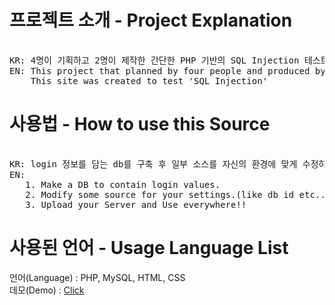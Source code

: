 # 프로젝트 소개 - Project Explanation #
<pre>

KR: 4명이 기획하고 2명이 제작한 간단한 PHP 기반의 SQL Injection 테스트 사이트입니다.
EN: This project that planned by four people and produced by two people is a simple site based on 'PHP'.
    This site was created to test 'SQL Injection'
</pre>

# 사용법 - How to use this Source #
<pre>

KR: login 정보를 담는 db를 구축 후 일부 소스를 자신의 환경에 맞게 수정하여 사용합니다.
EN:
   1. Make a DB to contain login values.
   2. Modify some source for your settings.(like db id etc..)
   3. Upload your Server and Use everywhere!!
</pre>

# 사용된 언어 - Usage Language List #

언어(Language) : PHP, MySQL, HTML, CSS</br>
데모(Demo) : [Click](http://daeguuniv.dothome.co.kr)
